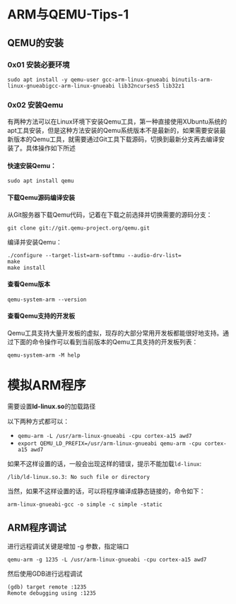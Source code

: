 # ARM与QEMU-Tips-1

## QEMU的安装

### 0x01 安装必要环境

```shell
sudo apt install -y qemu-user gcc-arm-linux-gnueabi binutils-arm-linux-gnueabigcc-arm-linux-gnueabi lib32ncurses5 lib32z1
```

### 0x02 安装Qemu

有两种方法可以在Linux环境下安装Qemu工具，第一种直接使用XUbuntu系统的apt工具安装，但是这种方法安装的Qemu系统版本不是最新的，如果需要安装最新版本的Qemu工具，就需要通过Git工具下载源码，切换到最新分支再去编译安装了。具体操作如下所述

#### 快速安装Qemu：

```shell
sudo apt install qemu
```

#### 下载Qemu源码编译安装

从Git服务器下载Qemu代码，记着在下载之前选择并切换需要的源码分支：

```shell
git clone git://git.qemu-project.org/qemu.git
```

编译并安装Qemu：

```shell
./configure --target-list=arm-softmmu --audio-drv-list=
make
make install
```

#### 查看Qemu版本

```shell
qemu-system-arm --version
```

#### 查看Qemu支持的开发板

Qemu工具支持大量开发板的虚拟，现存的大部分常用开发板都能很好地支持。通过下面的命令操作可以看到当前版本的Qemu工具支持的开发板列表：

```shell
qemu-system-arm -M help
```

# 模拟ARM程序

需要设置**ld-linux.so**的加载路径

以下两种方式都可以：

- `qemu-arm -L /usr/arm-linux-gnueabi -cpu cortex-a15 awd7`
- `export QEMU_LD_PREFIX=/usr/arm-linux-gnueabi qemu-arm -cpu cortex-a15 awd7`

如果不这样设置的话，一般会出现这样的错误，提示不能加载`ld-linux`:

```shell
/lib/ld-linux.so.3: No such file or directory
```

当然，如果不这样设置的话，可以将程序编译成静态链接的，命令如下：

```shell
arm-linux-gnueabi-gcc -o simple -c simple -static
```

## ARM程序调试

进行远程调试关键是增加 -g 参数，指定端口

```shell
qemu-arm -g 1235 -L /usr/arm-linux-gnueabi -cpu cortex-a15 awd7
```

 然后使用GDB进行远程调试

```shell
(gdb) target remote :1235
Remote debugging using :1235
```